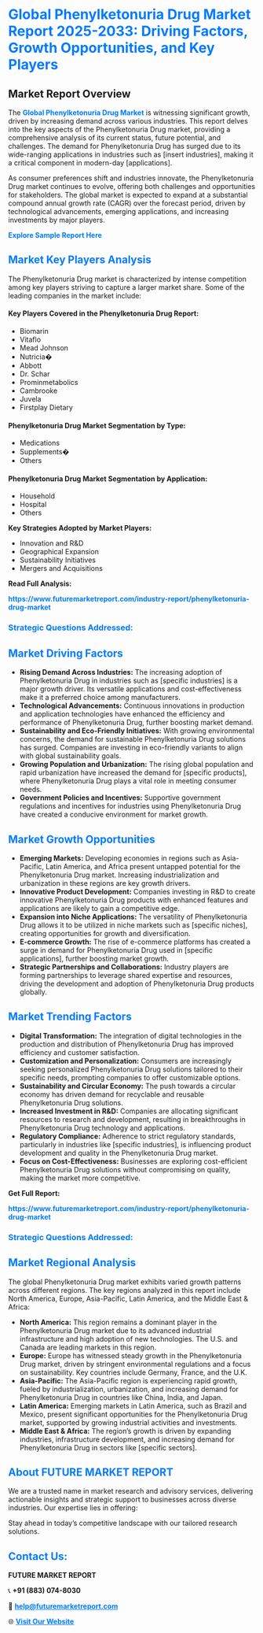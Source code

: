 <h1 style="color: #007BFF;">Global Phenylketonuria Drug Market Report 2025-2033: Driving Factors, Growth Opportunities, and Key Players</h1>

<section id="overview">
<h2>Market Report Overview</h2>
<p>The <a href="https://www.futuremarketreport.com/industry-report/phenylketonuria-drug-market" style="color: #007BFF; text-decoration: none;"><strong>Global Phenylketonuria Drug Market</strong></a> is witnessing significant growth, driven by increasing demand across various industries. This report delves into the key aspects of the Phenylketonuria Drug market, providing a comprehensive analysis of its current status, future potential, and challenges. The demand for Phenylketonuria Drug has surged due to its wide-ranging applications in industries such as [insert industries], making it a critical component in modern-day [applications].</p>
<p>As consumer preferences shift and industries innovate, the Phenylketonuria Drug market continues to evolve, offering both challenges and opportunities for stakeholders. The global market is expected to expand at a substantial compound annual growth rate (CAGR) over the forecast period, driven by technological advancements, emerging applications, and increasing investments by major players.</p>
</section>

<section id="overview">
<p><a href="https://www.futuremarketreport.com/request-sample/reportId=85083" style="color: #007BFF; text-decoration: none;"><strong>Explore Sample Report Here</strong></a></p>
</section>

<section id="key-players">
<h2 style="color: #007BFF;">Market Key Players Analysis</h2>
<p>The Phenylketonuria Drug market is characterized by intense competition among key players striving to capture a larger market share. Some of the leading companies in the market include:</p>
<h4>Key Players Covered in the Phenylketonuria Drug Report:</h4>
<ul><li>Biomarin</li><li>Vitaflo</li><li>Mead Johnson</li><li>Nutricia�</li><li>Abbott</li><li>Dr. Schar</li><li>Prominmetabolics</li><li>Cambrooke</li><li>Juvela</li><li>Firstplay Dietary</li></ul>
<h4>Phenylketonuria Drug Market Segmentation by Type:</h4>
<ul><li>Medications</li><li>Supplements�</li><li>Others</li></ul>

<h4>Phenylketonuria Drug Market Segmentation by Application:</h4>
<ul><li>Household</li><li>Hospital</li><li>Others</li></ul>
<p><strong>Key Strategies Adopted by Market Players:</strong></p>
<ul>
<li>Innovation and R&D</li>
<li>Geographical Expansion</li>
<li>Sustainability Initiatives</li>
<li>Mergers and Acquisitions</li>
</ul>
</section>

<section>
<p><strong>Read Full Analysis: </strong></p><a href="https://www.futuremarketreport.com/industry-report/phenylketonuria-drug-market" style="color: #007BFF; text-decoration: none;"><strong>https://www.futuremarketreport.com/industry-report/phenylketonuria-drug-market</strong></a>
<h3 style="color: #007BFF;">Strategic Questions Addressed:</h3>
</section>

<section id="driving-factors">
<h2 style="color: #007BFF;">Market Driving Factors</h2>
<ul>
<li><strong>Rising Demand Across Industries:</strong> The increasing adoption of Phenylketonuria Drug in industries such as [specific industries] is a major growth driver. Its versatile applications and cost-effectiveness make it a preferred choice among manufacturers.</li>
<li><strong>Technological Advancements:</strong> Continuous innovations in production and application technologies have enhanced the efficiency and performance of Phenylketonuria Drug, further boosting market demand.</li>
<li><strong>Sustainability and Eco-Friendly Initiatives:</strong> With growing environmental concerns, the demand for sustainable Phenylketonuria Drug solutions has surged. Companies are investing in eco-friendly variants to align with global sustainability goals.</li>
<li><strong>Growing Population and Urbanization:</strong> The rising global population and rapid urbanization have increased the demand for [specific products], where Phenylketonuria Drug plays a vital role in meeting consumer needs.</li>
<li><strong>Government Policies and Incentives:</strong> Supportive government regulations and incentives for industries using Phenylketonuria Drug have created a conducive environment for market growth.</li>
</ul>
</section>

<section id="growth-opportunities">
<h2 style="color: #007BFF;">Market Growth Opportunities</h2>
<ul>
<li><strong>Emerging Markets:</strong> Developing economies in regions such as Asia-Pacific, Latin America, and Africa present untapped potential for the Phenylketonuria Drug market. Increasing industrialization and urbanization in these regions are key growth drivers.</li>
<li><strong>Innovative Product Development:</strong> Companies investing in R&D to create innovative Phenylketonuria Drug products with enhanced features and applications are likely to gain a competitive edge.</li>
<li><strong>Expansion into Niche Applications:</strong> The versatility of Phenylketonuria Drug allows it to be utilized in niche markets such as [specific niches], creating opportunities for growth and diversification.</li>
<li><strong>E-commerce Growth:</strong> The rise of e-commerce platforms has created a surge in demand for Phenylketonuria Drug used in [specific applications], further boosting market growth.</li>
<li><strong>Strategic Partnerships and Collaborations:</strong> Industry players are forming partnerships to leverage shared expertise and resources, driving the development and adoption of Phenylketonuria Drug products globally.</li>
</ul>
</section>

<section id="trending-factors">
<h2 style="color: #007BFF;">Market Trending Factors</h2>
<ul>
<li><strong>Digital Transformation:</strong> The integration of digital technologies in the production and distribution of Phenylketonuria Drug has improved efficiency and customer satisfaction.</li>
<li><strong>Customization and Personalization:</strong> Consumers are increasingly seeking personalized Phenylketonuria Drug solutions tailored to their specific needs, prompting companies to offer customizable options.</li>
<li><strong>Sustainability and Circular Economy:</strong> The push towards a circular economy has driven demand for recyclable and reusable Phenylketonuria Drug solutions.</li>
<li><strong>Increased Investment in R&D:</strong> Companies are allocating significant resources to research and development, resulting in breakthroughs in Phenylketonuria Drug technology and applications.</li>
<li><strong>Regulatory Compliance:</strong> Adherence to strict regulatory standards, particularly in industries like [specific industries], is influencing product development and quality in the Phenylketonuria Drug market.</li>
<li><strong>Focus on Cost-Effectiveness:</strong> Businesses are exploring cost-efficient Phenylketonuria Drug solutions without compromising on quality, making the market more competitive.</li>
</ul>
</section>

<section>
<p><strong>Get Full Report: </strong></p><a href="https://www.futuremarketreport.com/industry-report/phenylketonuria-drug-market" style="color: #007BFF; text-decoration: none;"><strong>https://www.futuremarketreport.com/industry-report/phenylketonuria-drug-market</strong></a>
<h3 style="color: #007BFF;">Strategic Questions Addressed:</h3>
</section>


<section id="regional-analysis">
<h2 style="color: #007BFF;">Market Regional Analysis</h2>
<p>The global Phenylketonuria Drug market exhibits varied growth patterns across different regions. The key regions analyzed in this report include North America, Europe, Asia-Pacific, Latin America, and the Middle East & Africa:</p>
<ul>
<li><strong>North America:</strong> This region remains a dominant player in the Phenylketonuria Drug market due to its advanced industrial infrastructure and high adoption of new technologies. The U.S. and Canada are leading markets in this region.</li>
<li><strong>Europe:</strong> Europe has witnessed steady growth in the Phenylketonuria Drug market, driven by stringent environmental regulations and a focus on sustainability. Key countries include Germany, France, and the U.K.</li>
<li><strong>Asia-Pacific:</strong> The Asia-Pacific region is experiencing rapid growth, fueled by industrialization, urbanization, and increasing demand for Phenylketonuria Drug in countries like China, India, and Japan.</li>
<li><strong>Latin America:</strong> Emerging markets in Latin America, such as Brazil and Mexico, present significant opportunities for the Phenylketonuria Drug market, supported by growing industrial activities and investments.</li>
<li><strong>Middle East & Africa:</strong> The region’s growth is driven by expanding industries, infrastructure development, and increasing demand for Phenylketonuria Drug in sectors like [specific sectors].</li>
</ul>
</section>

<footer>
<h2 style="color: #007BFF;">About FUTURE MARKET REPORT</h2>
<p>We are a trusted name in market research and advisory services, delivering actionable insights and strategic support to businesses across diverse industries. Our expertise lies in offering:</p>

<p>Stay ahead in today’s competitive landscape with our tailored research solutions.</p>

<h2 style="color: #007BFF;">Contact Us:</h2>
<p><strong>FUTURE MARKET REPORT</strong></p>
<p>📞 <strong>+91 (883) 074-8030</strong></p>
<p>📧 <strong><a href="mailto:help@futuremarketreport.com" style="color: #007BFF;">help@futuremarketreport.com</a></strong></p>
<p>🌐 <strong><a href="https://www.futuremarketreport.com/" style="color: #007BFF;">Visit Our Website</a></strong></p>
</footer>